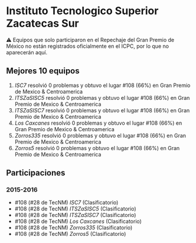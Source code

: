 # Instituto Tecnologico Superior Zacatecas Sur

:warning: Equipos que solo participaron en el Repechaje del Gran Premio de México no están registrados oficialmente en el ICPC, por lo que no aparecerán aquí.

## Mejores 10 equipos

1. _ISC7_ resolvió 0 problemas y obtuvo el lugar #108 (66%) en Gran Premio de Mexico & Centroamerica
1. _ITSZaSISC5_ resolvió 0 problemas y obtuvo el lugar #108 (66%) en Gran Premio de Mexico & Centroamerica
1. _ITSZaSISC7_ resolvió 0 problemas y obtuvo el lugar #108 (66%) en Gran Premio de Mexico & Centroamerica
1. _Los Caxcanes_ resolvió 0 problemas y obtuvo el lugar #108 (66%) en Gran Premio de Mexico & Centroamerica
1. _Zorros335_ resolvió 0 problemas y obtuvo el lugar #108 (66%) en Gran Premio de Mexico & Centroamerica
1. _Zorros5_ resolvió 0 problemas y obtuvo el lugar #108 (66%) en Gran Premio de Mexico & Centroamerica

## Participaciones

### 2015-2016

- #108 (#28 de TecNM) _ISC7_ (Clasificatorio)
- #108 (#28 de TecNM) _ITSZaSISC5_ (Clasificatorio)
- #108 (#28 de TecNM) _ITSZaSISC7_ (Clasificatorio)
- #108 (#28 de TecNM) _Los Caxcanes_ (Clasificatorio)
- #108 (#28 de TecNM) _Zorros335_ (Clasificatorio)
- #108 (#28 de TecNM) _Zorros5_ (Clasificatorio)



